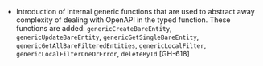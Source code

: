 * Introduction of internal generic functions that are used to abstract away complexity of dealing
  with OpenAPI in the typed function. These functions are added: `genericCreateBareEntity`,
  `genericUpdateBareEntity`, `genericGetSingleBareEntity`, `genericGetAllBareFilteredEntities`,
  `genericLocalFilter`, `genericLocalFilterOneOrError`, `deleteById` [GH-618]
